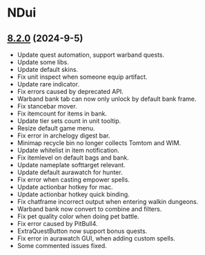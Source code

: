 # NDui

## [8.2.0](https://github.com/siweia/NDui/tree/8.2.0) (2024-9-5)

- Update quest automation, support warband quests.
- Update some libs.
- Update default skins.
- Fix unit inspect when someone equip artifact.
- Update rare indicator.
- Fix errors caused by deprecated API.
- Warband bank tab can now only unlock by default bank frame.
- Fix stancebar mover.
- Fix itemcount for items in bank.
- Update tier sets count in unit tooltip.
- Resize default game menu.
- Fix error in archelogy digest bar.
- Minimap recycle bin no longer collects Tomtom and WIM.
- Update whitelist in item notification.
- Fix itemlevel on default bags and bank.
- Update nameplate softtarget relevant.
- Update default aurawatch for hunter.
- Fix error when casting empower spells.
- Update actionbar hotkey for mac.
- Update actionbar hotkey quick binding.
- Fix chatframe incorrect output when entering walkin dungeons.
- Warband bank now convert to combine and filters.
- Fix pet quality color when doing pet battle.
- Fix error caused by PitBull4.
- ExtraQuestButton now support bonus quests.
- Fix error in aurawatch GUI, when adding custom spells.
- Some commented issues fixed.